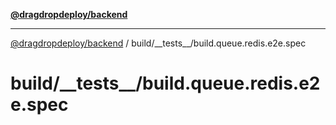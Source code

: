 [**@dragdropdeploy/backend**](../../../README.md)

***

[@dragdropdeploy/backend](../../../README.md) / build/\_\_tests\_\_/build.queue.redis.e2e.spec

# build/\_\_tests\_\_/build.queue.redis.e2e.spec
